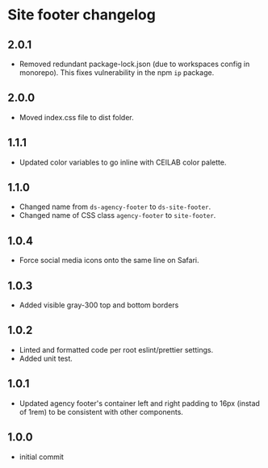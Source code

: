 # Site footer changelog

## 2.0.1

- Removed redundant package-lock.json (due to workspaces config in monorepo). This fixes vulnerability in the npm `ip` package.

## 2.0.0

- Moved index.css file to dist folder.

## 1.1.1

- Updated color variables to go inline with CEILAB color palette.

## 1.1.0

- Changed name from `ds-agency-footer` to `ds-site-footer`.
- Changed name of CSS class `agency-footer` to `site-footer`.

## 1.0.4

- Force social media icons onto the same line on Safari.

## 1.0.3

- Added visible gray-300 top and bottom borders

## 1.0.2

- Linted and formatted code per root eslint/prettier settings.
- Added unit test.

## 1.0.1

- Updated agency footer's container left and right padding to 16px (instad of 1rem) to be consistent with other components.

## 1.0.0

- initial commit
